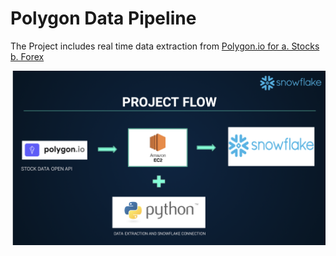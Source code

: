 # Polygon Data Pipeline

The Project includes real time data extraction from <a href="https://polygon.io">Polygon.io for 
  a. Stocks 
  b. Forex 
  

<img align="centre" alt="coding" width="700" src="https://github.com/ManviMalhotra/Polygon_Data_Pipeline/blob/main/Data_Pipeline.png">
